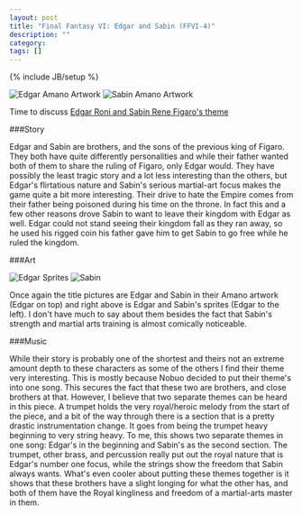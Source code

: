 ```yaml
---
layout: post
title: "Final Fantasy VI: Edgar and Sabin (FFVI-4)"
description: ""
category: 
tags: []
---
```

{% include JB/setup %}

![Edgar Amano Artwork](http://images.wikia.com/finalfantasy/images/d/d4/Edgar.jpg) ![Sabin Amano Artwork](http://images.wikia.com/finalfantasy/images/1/12/AmanoSabin.jpg) 

Time to discuss [Edgar Roni and Sabin Rene Figaro's theme](http://www.youtube.com/watch?v=BIPh8eJ4AD8)

###Story

Edgar and Sabin are brothers, and the sons of the previous king of Figaro. They both have quite differently personalities and while their father wanted both of them to share the ruling of Figaro, only Edgar would. They have possibly the least tragic story and a lot less interesting than the others, but Edgar's flirtatious nature and Sabin's serious martial-art focus makes the game quite a bit more interesting. Their drive to hate the Empire comes from their father being poisoned during his time on the throne. In fact this and a few other reasons drove Sabin to want to leave their kingdom with Edgar as well. Edgar could not stand seeing their kingdom fall as they ran away, so he used his rigged coin his father gave him to get Sabin to go free while he ruled the kingdom. 

###Art

![Edgar Sprites](http://images.wikia.com/finalfantasy/images/b/ba/FF6EdgarSprites.PNG) ![Sabin](http://images.wikia.com/finalfantasy/images/e/e5/FF6SabinSprites.PNG)

Once again the title pictures are Edgar and Sabin in their Amano artwork (Edgar on top) and right above is Edgar and Sabin's sprites (Edgar to the left). I don't have much to say about them besides the fact that Sabin's strength and martial arts training is almost comically noticeable.

###Music

While their story is probably one of the shortest and theirs not an extreme amount depth to these characters as some of the others I find their theme very interesting. This is mostly because Nobuo decided to put their theme's into one song. This secures the fact that these two are brothers, and close brothers at that. However, I believe that two separate themes can be heard in this piece. A trumpet holds the very royal/heroic melody from the start of the piece, and a bit of the way through there is a section that is a pretty drastic instrumentation change. It goes from being the trumpet heavy beginning to very string heavy. To me, this shows two separate themes in one song: Edgar's in the beginning and Sabin's as the second section. The trumpet, other brass, and percussion really put out the royal nature that is Edgar's number one focus, while the strings show the freedom that Sabin always wants. What's even cooler about putting these themes together is it shows that these brothers have a slight longing for what the other has, and both of them have the Royal kingliness and freedom of a martial-arts master in them.